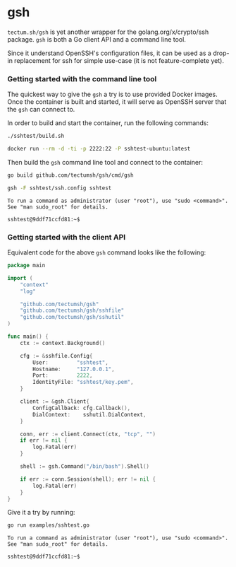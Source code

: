 # gsh

`tectum.sh/gsh` is yet another wrapper for the golang.org/x/crypto/ssh package. `gsh` is both a Go client API and a command line tool.

Since it understand OpenSSH's configuration files, it can be used as a drop-in replacement for ssh for simple use-case (it is not feature-complete yet).

### Getting started with the command line tool

The quickest way to give the `gsh` a try is to use provided Docker images. Once the container is built and started, it will serve as OpenSSH server that the `gsh` can connect to.

In order to build and start the container, run the following commands:

```bash
./sshtest/build.sh
```
```bash
docker run --rm -d -ti -p 2222:22 -P sshtest-ubuntu:latest
```

Then build the `gsh` command line tool and connect to the container:

```bash
go build github.com/tectumsh/gsh/cmd/gsh
```
```bash
gsh -F sshtest/ssh.config sshtest
```
```
To run a command as administrator (user "root"), use "sudo <command>".
See "man sudo_root" for details.

sshtest@9ddf71ccfd81:~$ 
```

### Getting started with the client API

Equivalent code for the above `gsh` command looks like the following:

```go
package main

import (
	"context"
	"log"

	"github.com/tectumsh/gsh"
	"github.com/tectumsh/gsh/sshfile"
	"github.com/tectumsh/gsh/sshutil"
)

func main() {
	ctx := context.Background()

	cfg := &sshfile.Config{
		User:         "sshtest",
		Hostname:     "127.0.0.1",
		Port:         2222,
		IdentityFile: "sshtest/key.pem",
	}

	client := &gsh.Client{
		ConfigCallback: cfg.Callback(),
		DialContext:    sshutil.DialContext,
	}

	conn, err := client.Connect(ctx, "tcp", "")
	if err != nil {
		log.Fatal(err)
	}

	shell := gsh.Command("/bin/bash").Shell()

	if err := conn.Session(shell); err != nil {
		log.Fatal(err)
	}
}
```

Give it a try by running:

```bash
go run examples/sshtest.go
```
```
To run a command as administrator (user "root"), use "sudo <command>".
See "man sudo_root" for details.

sshtest@9ddf71ccfd81:~$ 
```
